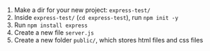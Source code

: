 # 
1. Make a dir for your new project: `express-test/`
2. Inside `express-test/` (`cd express-test`), 
run `npm init -y`
3. Run `npm install express`
4. Create a new file `server.js`
5. Create a new folder `public/`, which stores html files and css files

